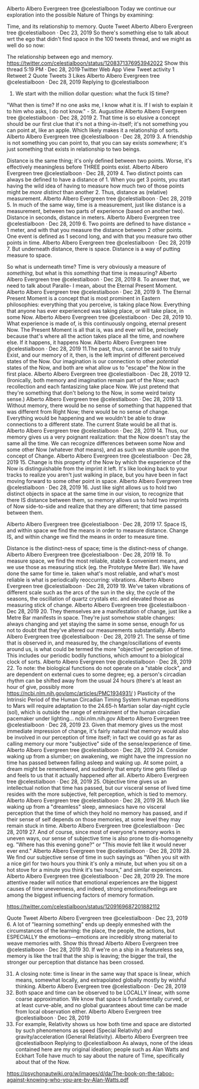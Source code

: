 Alberto Albero
Evergreen tree
@celestialboon
Today we continue our exploration into the possible Nature of Things by examining:

Time, and its relationship to memory.
Quote Tweet
Alberto Albero
Evergreen tree
@celestialboon
 · Dec 23, 2019
So there's something else to talk about wrt the ego that didn't find space in the 100 tweets thread, and we might as well do so now:

The relationship between ego and memory. https://twitter.com/celestialboon/status/1208371376953942022
Show this thread
5:19 PM · Dec 28, 2019·Twitter Web App
View Tweet activity
1
 Retweet
2
 Quote Tweets
3
 Likes
Alberto Albero
Evergreen tree
@celestialboon
·
Dec 28, 2019
Replying to 
@celestialboon
1. We start with the million dollar question: what the fuck IS time?

"What then is time? If no one asks me, I know what it is. If I wish to explain it to him who asks, I do not know." - St. Augustine
Alberto Albero
Evergreen tree
@celestialboon
·
Dec 28, 2019
2. That time is so elusive a concept should be our first clue that it's not a thing-in-itself; it's not something you can point at, like an apple. Which likely makes it a relationship of sorts.
Alberto Albero
Evergreen tree
@celestialboon
·
Dec 28, 2019
3. A friendship is not something you can point to, that you can say exists *somewhere*; it's just something that exists in relationship to two beings.

Distance is the same thing; it's only defined between two points. Worse, it's effectively meaningless before THREE points exist.
Alberto Albero
Evergreen tree
@celestialboon
·
Dec 28, 2019
4. Two distinct points can always be defined to have a distance of 1.
When you get 3 points, you start having the wild idea of having to measure how much two of those points might be *more distinct* than another 2. Thus, distance as (relative) measurement.
Alberto Albero
Evergreen tree
@celestialboon
·
Dec 28, 2019
5. In much of the same way, time is a measurement, just like distance is a measurement, between two parts of experience (based on another two). Distance in seconds, distance in meters.
Alberto Albero
Evergreen tree
@celestialboon
·
Dec 28, 2019
6. Two points are defined to have distance = 1 meter, and with that you measure the distance between 2 other points. One event is defined as 1 second long, and with that you measure two other points in time.
Alberto Albero
Evergreen tree
@celestialboon
·
Dec 28, 2019
7. But underneath distance, there is space. Distance is a way of putting measure to space.

So what is underneath time? Time is very obviously a measure of *something*, but what is this *something* that time is measuring?
Alberto Albero
Evergreen tree
@celestialboon
·
Dec 28, 2019
8. To answer that, we need to talk about Paralle- I mean, about the Eternal Present Moment.
Alberto Albero
Evergreen tree
@celestialboon
·
Dec 28, 2019
9. The Eternal Present Moment is a concept that is most prominent in Eastern philosophies: everything that you perceive, is taking place Now. Everything that anyone has ever experienced was taking place, or will take place, in some Now.
Alberto Albero
Evergreen tree
@celestialboon
·
Dec 28, 2019
10. What experience is made of, is this continuously ongoing, eternal present Now. The Present Moment is all that is, was and ever will be, precisely because that's where all the action takes place all the time, and nowhere else. If it happens, it happens Now.
Alberto Albero
Evergreen tree
@celestialboon
·
Dec 28, 2019
11.The past, thus, cannot be said to truly Exist, and our memory of it, then, is the left imprint of different perceived states of the Now. Our imagination is our connection to other *potential* states of the Now, and both are what allow us to "escape" the Now in the first place.
Alberto Albero
Evergreen tree
@celestialboon
·
Dec 28, 2019
12. (Ironically, both memory and imagination remain part of the Now; each recollection and each fantasizing take place Now. We just pretend that they're something that don't belong to the Now, in some weird twisty sense.)
Alberto Albero
Evergreen tree
@celestialboon
·
Dec 28, 2019
13. Without memory, there would be no sense of something that happened that was different from Right Now; there would be no sense of change. Everything would be happening and we wouldn't be able to draw connections to a different state. The current State would be all that is.
Alberto Albero
Evergreen tree
@celestialboon
·
Dec 28, 2019
14. Thus, our memory gives us a very poignant realization: that the Now doesn't stay the same all the time. We can recognize differences between some Now and some other Now (whatever *that* means), and as such we stumble upon the concept of Change.
Alberto Albero
Evergreen tree
@celestialboon
·
Dec 28, 2019
15. Change is this property of the Now by which the experience of the Now is distinguishable from the imprint it left. It's like looking back to your tracks to realize you aren't just walking in place, but you have been in fact moving forward to some other point in space.
Alberto Albero
Evergreen tree
@celestialboon
·
Dec 28, 2019
16. Just like sight allows us to hold two distinct objects in space at the same time in our vision, to recognize that there IS distance between them, so memory allows us to hold two imprints of Now side-to-side and realize that they are different; that time passed between them.

Alberto Albero
Evergreen tree
@celestialboon
·
Dec 28, 2019
17. Space IS, and within space we find the means in order to measure distance. Change IS, and within change we find the means in order to measure time.

Distance is the distinct-ness of space; time is the distinct-ness of change.
Alberto Albero
Evergreen tree
@celestialboon
·
Dec 28, 2019
18. To measure space, we find the most reliable, stable & convenient means, and we use those as measuring stick (eg. the Prototype Metre Bar).
We have done the same for time ie. taken what's most reliable, and what's most reliable is what is periodically reoccurring: vibrations.
Alberto Albero
Evergreen tree
@celestialboon
·
Dec 28, 2019
19. We've taken vibrations of different scale such as the arcs of the sun in the sky, the cycle of the seasons, the oscillation of quartz crystals etc. and elevated those as measuring stick of change.
Alberto Albero
Evergreen tree
@celestialboon
·
Dec 28, 2019
20. They themselves are a manifestation of change, just like a Metre Bar manifests in space. They're just somehow stable changes: always changing and yet staying the same in some sense, enough for us not to doubt that they've altered our measurements substantially.
Alberto Albero
Evergreen tree
@celestialboon
·
Dec 28, 2019
21. The sense of time that is observed in, and measured by, the change/oscillations of events around us, is what could be termed the more "objective" perception of time. This includes our periodic bodily functions, which amount to a biological clock of sorts.
Alberto Albero
Evergreen tree
@celestialboon
·
Dec 28, 2019
22. To note: the biological functions do not operate on a "stable clock", and are dependent on external cues to some degree; eg. a person's circadian rhythm can be shifted away from the usual 24 hours (there's at least an hour of give, possibly more https://ncbi.nlm.nih.gov/pmc/articles/PMC1934931/
 )
Plasticity of the Intrinsic Period of the Human Circadian Timing System
Human expeditions to Mars will require adaptation to the 24.65-h Martian solar day-night cycle (sol), which is outside the range of entrainment of the human circadian pacemaker under lighting...
ncbi.nlm.nih.gov
Alberto Albero
Evergreen tree
@celestialboon
·
Dec 28, 2019
23. Given that memory gives us the most immediate impression of change, it's fairly natural that memory would also be involved in our perception of time itself; in fact we could go as far as calling memory our more "subjective" side of the sense/experience of time.
Alberto Albero
Evergreen tree
@celestialboon
·
Dec 28, 2019
24. Consider waking up from a slumber; on awakening, we might have the impression no time has passed between falling asleep and waking up. At some point, a dream might be remembered, and suddenly that empty time gets filled up and feels to us that it actually happened after all.
Alberto Albero
Evergreen tree
@celestialboon
·
Dec 28, 2019
25. Objective time gives us an intellectual notion that time has passed, but our visceral sense of lived time resides with the more subjective, felt perception, which is tied to memory.
Alberto Albero
Evergreen tree
@celestialboon
·
Dec 28, 2019
26. Much like waking up from a "dreamless" sleep, amnesiacs have no visceral perception that the time of which they hold no memory has passed, and if their sense of self depends on those memories, at some level they may remain stuck in time.
Alberto Albero
Evergreen tree
@celestialboon
·
Dec 28, 2019
27. And of course, since most of everyone's memory works in uneven ways, our sense of subjective time is also prone to dis-homogeneity eg. "Where has this evening gone?" or "This movie felt like it would never ever end."
Alberto Albero
Evergreen tree
@celestialboon
·
Dec 28, 2019
28. We find our subjective sense of time in such sayings as "When you sit with a nice girl for two hours you think it's only a minute, but when you sit on a hot stove for a minute you think it's two hours," and similar experiences.
Alberto Albero
Evergreen tree
@celestialboon
·
Dec 28, 2019
29. The more attentive reader will notice that emotional experiences are the biggest causes of time unevenness, and indeed, strong emotions/feelings are among the biggest influencing factors of memory formation.

https://twitter.com/celestialboon/status/1209169687201882112

Quote Tweet
Alberto Albero
Evergreen tree
@celestialboon
 · Dec 23, 2019
6. A lot of "learning something" ends up deeply enmeshed with the circumstances of the learning: the place, the people, the actions, but ESPECIALLY the emotions—emotions are incredibly strong material to weave memories with.
Show this thread
Alberto Albero
Evergreen tree
@celestialboon
·
Dec 28, 2019
30. If we're on a ship in a featureless sea, memory is like the trail that the ship is leaving; the bigger the trail, the stronger our perception that distance has been crossed.


31. A closing note: time is linear in the same way that space is linear, which means, somewhat locally, and extrapolated globally mostly by wishful thinking.
Alberto Albero
Evergreen tree
@celestialboon
·
Dec 28, 2019
32. Both space and time can be observed to be LOCALLY linear, with some coarse approximation. We know that space is fundamentally curved, or at least curve-able, and no global guarantees about time can be made from local observation either.
Alberto Albero
Evergreen tree
@celestialboon
·
Dec 28, 2019
33. For example, Relativity shows us how both time and space are distorted by such phenomenons as speed (Special Relativity) and gravity/acceleration (General Relativity).
Alberto Albero
Evergreen tree
@celestialboon
Replying to 
@celestialboon
As always, none of the ideas contained here are my original ideation; people such as Alan Watts and Eckhart Tolle have much to say about the nature of Time, specifically about that of the Now.

https://psychonautwiki.org/w/images/d/da/The-book-on-the-taboo-against-knowing-who-you-are-by-Alan-Watts.pdf